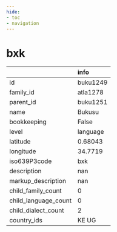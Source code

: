 ```yaml
---
hide:
- toc
- navigation
---
```

# bxk
|                      | info     |
|:---------------------|:---------|
| id                   | buku1249 |
| family_id            | atla1278 |
| parent_id            | buku1251 |
| name                 | Bukusu   |
| bookkeeping          | False    |
| level                | language |
| latitude             | 0.68043  |
| longitude            | 34.7719  |
| iso639P3code         | bxk      |
| description          | nan      |
| markup_description   | nan      |
| child_family_count   | 0        |
| child_language_count | 0        |
| child_dialect_count  | 2        |
| country_ids          | KE UG    |